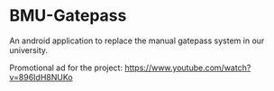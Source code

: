 # BMU-Gatepass
An android application to replace the manual gatepass system in our university.

Promotional ad for the project: https://www.youtube.com/watch?v=896IdH8NUKo

